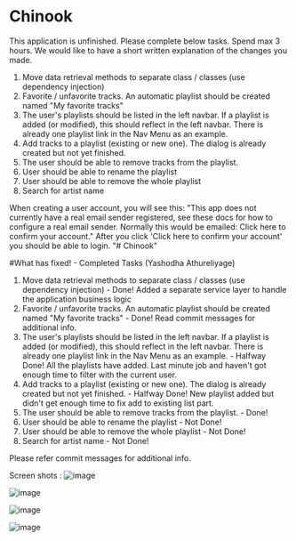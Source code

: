 # Chinook

This application is unfinished. Please complete below tasks. Spend max 3 hours. We would like to have a short written explanation of the changes you made.

1. Move data retrieval methods to separate class / classes (use dependency injection)
2. Favorite / unfavorite tracks. An automatic playlist should be created named "My favorite tracks"
4. The user's playlists should be listed in the left navbar. If a playlist is added (or modified), this should reflect in the left navbar. There is already one playlist link in the Nav Menu as an example.
3. Add tracks to a playlist (existing or new one). The dialog is already created but not yet finished.
5. The user should be able to remove tracks from the playlist.
6. User should be able to rename the playlist
6. User should be able to remove the whole playlist
7. Search for artist name

When creating a user account, you will see this:
"This app does not currently have a real email sender registered, see these docs for how to configure a real email sender. Normally this would be emailed: Click here to confirm your account."
After you click 'Click here to confirm your account' you should be able to login.
"# Chinook" 

#What has fixed! - Completed Tasks (Yashodha Athureliyage)

1. Move data retrieval methods to separate class / classes (use dependency injection) - Done! Added a separate service layer to handle the application business logic
2. Favorite / unfavorite tracks. An automatic playlist should be created named "My favorite tracks" - Done! Read commit messages for additional info.
4. The user's playlists should be listed in the left navbar. If a playlist is added (or modified), this should reflect in the left navbar. There is already one playlist link in the Nav Menu as an example. - Halfway Done! All the playlists have added. Last minute job and haven't got enough time to filter with the current user.
3. Add tracks to a playlist (existing or new one). The dialog is already created but not yet finished. - Halfway Done! New playlist added but didn't get enough time to fix add to existing list part.
5. The user should be able to remove tracks from the playlist. - Done! 
6. User should be able to rename the playlist - Not Done!
6. User should be able to remove the whole playlist - Not Done!
7. Search for artist name - Not Done!

Please refer commit messages for additional info. 

Screen shots :
![image](https://user-images.githubusercontent.com/4354651/216688239-33d2ce1f-e876-4984-9265-b9a5e4222773.png)

![image](https://user-images.githubusercontent.com/4354651/216689261-91e38148-bbae-465b-9f5f-3224f2ab0375.png)

![image](https://user-images.githubusercontent.com/4354651/216689541-2fa0d829-0a7d-4eae-8b77-a920b36f8eb0.png)

![image](https://user-images.githubusercontent.com/4354651/216689921-d9e56b9f-1ead-4b42-8783-94ecead3339a.png)



